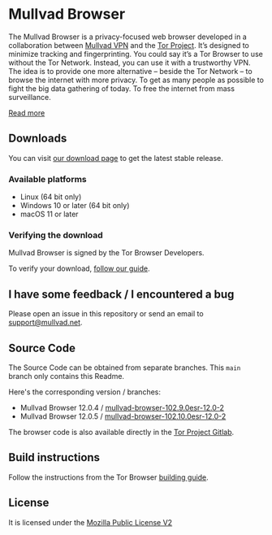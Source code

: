 # Mullvad Browser

The Mullvad Browser is a privacy-focused web browser developed in a collaboration between [Mullvad VPN](https://mullvad.net) and the [Tor Project](https://www.torproject.org). It’s designed to minimize tracking and fingerprinting. You could say it’s a Tor Browser to use without the Tor Network. Instead, you can use it with a trustworthy VPN. The idea is to provide one more alternative – beside the Tor Network – to browse the internet with more privacy. To get as many people as possible to fight the big data gathering of today. To free the internet from mass surveillance.

[Read more](https://mullvad.net/browser)

## Downloads

You can visit [our download page](https://mullvad.net/download/browser) to get the latest stable release.

### Available platforms

- Linux (64 bit only)
- Windows 10 or later (64 bit only)
- macOS 11 or later

### Verifying the download

Mullvad Browser is signed by the Tor Browser Developers.

To verify your download, [follow our guide](https://mullvad.net/en/help/verifying-mullvad-browser-signature/).

## I have some feedback / I encountered a bug

Please open an issue in this repository or send an email to [support@mullvad.net](mailto:support@mullvad.net).

## Source Code

The Source Code can be obtained from separate branches. This `main` branch only contains this Readme.

Here's the corresponding version / branches:

- Mullvad Browser 12.0.4 / [mullvad-browser-102.9.0esr-12.0-2](https://github.com/mullvad/mullvad-browser/tree/mullvad-browser-102.9.0esr-12.0-2)
- Mullvad Browser 12.0.5 / [mullvad-browser-102.10.0esr-12.0-2](https://github.com/mullvad/mullvad-browser/tree/mullvad-browser-102.10.0esr-12.0-2)

The browser code is also available directly in the [Tor Project Gitlab](https://gitlab.torproject.org/tpo/applications/mullvad-browser/).

## Build instructions

Follow the instructions from the Tor Browser [building guide](https://gitlab.torproject.org/tpo/applications/team/-/wikis/Development-Information/Tor-Browser/Building).

## License

It is licensed under the [Mozilla Public License V2](https://www.mozilla.org/en-US/MPL/2.0/)
